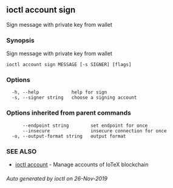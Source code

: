 ## ioctl account sign

Sign message with private key from wallet

### Synopsis

Sign message with private key from wallet

```
ioctl account sign MESSAGE [-s SIGNER] [flags]
```

### Options

```
  -h, --help            help for sign
  -s, --signer string   choose a signing account
```

### Options inherited from parent commands

```
      --endpoint string        set endpoint for once
      --insecure               insecure connection for once
  -o, --output-format string   output format
```

### SEE ALSO

* [ioctl account](ioctl_account.md)	 - Manage accounts of IoTeX blockchain

###### Auto generated by ioctl on 26-Nov-2019
